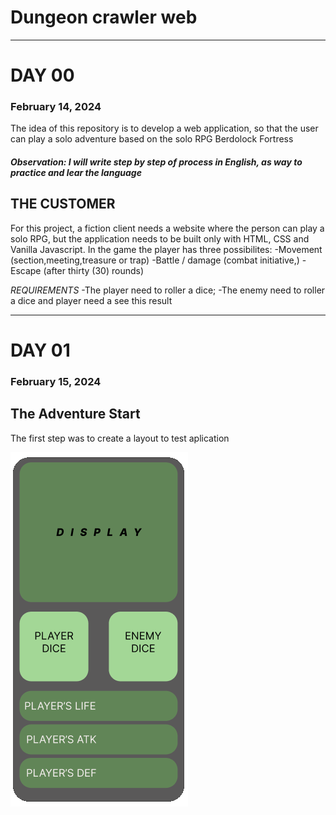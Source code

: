 # Dungeon crawler web
<hr>

# **DAY 00**    <h3> February 14, 2024 </h3>

The idea of ​​this repository is to develop a web application, so that the user can play a solo adventure based on the solo RPG Berdolock Fortress

##### **Observation: I will write step by step of process in English, as way to practice and lear the language**

## THE CUSTOMER
For this project, a fiction client needs a website where the person can play a solo RPG, but the application needs to be built only with HTML, CSS and Vanilla Javascript.
In the game the player has three possibilites:
  -Movement (section,meeting,treasure or trap)
  -Battle / damage (combat initiative,)
  -Escape (after thirty (30) rounds)

*REQUIREMENTS*
-The player need to roller a dice;
-The enemy need to roller a dice and player need a see this result

<hr>

# **DAY 01** 
  <h3>February 15, 2024</h3>
  
  ## The Adventure Start

  The first step was to create  a layout  to test aplication 

  ![](./imagens/layout_v00.png)

